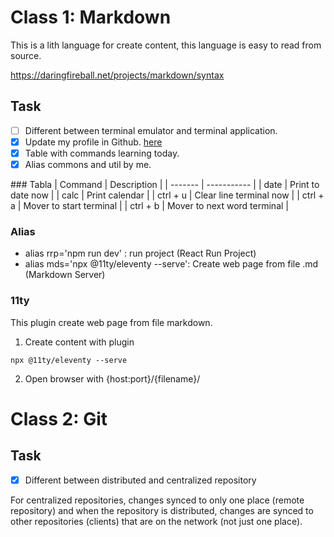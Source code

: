 Class 1: Markdown
=================
This is a lith language for create content, this language is easy to read from source.

https://daringfireball.net/projects/markdown/syntax

## Task
- [ ] Different between terminal emulator and terminal application.
- [x] Update my profile in Github. [here](https://github.com/yrguativa)
- [x] Table with commands learning today.
- [x] Alias commons and util by me.

### Tabla
| Command   | Description                   |
| -------   | -----------                   |
| date      | Print to date now             |
| calc      | Print calendar                |
| ctrl + u  | Clear line terminal now       |
| ctrl + a  | Mover to start terminal       |
| ctrl + b  | Mover to next word terminal   |

### Alias
- alias rrp='npm run dev' : run project (React Run Project)
- alias mds='npx @11ty/eleventy --serve': Create web page from file .md  (Markdown Server)

### 11ty
This plugin create web page from file markdown.

1. Create content with plugin
```console
npx @11ty/eleventy --serve
```

2. Open browser with {host:port}/{filename}/

Class 2: Git
============

## Task
- [x] Different between distributed and centralized repository

For centralized repositories, changes synced to only one place (remote repository) and  when the repository is distributed, changes are synced to other repositories (clients) that are on the network (not just one place).
